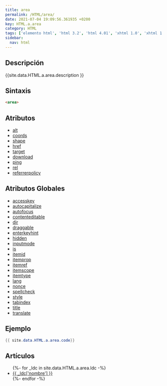 ```yaml
---
title: area
permalink: /HTML/area/
date: 2021-07-04 19:09:56.361935 +0200
key: HTML.a.area
category: HTML
tags: ['elemento html', 'html 3.2', 'html 4.01', 'xhtml 1.0', 'xhtml 1.1', 'html 5', 'html 5.1', 'html 5.2']
sidebar: 
  nav: html
---
```


## Descripción
{{site.data.HTML.a.area.description }}

## Sintaxis
~~~html
<area>
~~~

## Atributos
* [alt](/HTML/area/alt/)
* [coords](/HTML/area/coords/)
* [shape](/HTML/area/shape/)
* [href](/HTML/area/href/)
* [target](/HTML/area/target/)
* [download](/HTML/area/download/)
* [ping](/HTML/area/ping/)
* [rel](/HTML/area/rel/)
* [referrerpolicy](/HTML/area/referrerpolicy/)

## Atributos Globales
* [accesskey](/HTML/accesskey/)
* [autocapitalize](/HTML/autocapitalize/)
* [autofocus](/HTML/autofocus/)
* [contenteditable](/HTML/contenteditable/)
* [dir](/HTML/dir/)
* [draggable](/HTML/draggable/)
* [enterkeyhint](/HTML/enterkeyhint/)
* [hidden](/HTML/hidden/)
* [inputmode](/HTML/inputmode/)
* [is](/HTML/is/)
* [itemid](/HTML/itemid/)
* [itemprop](/HTML/itemprop/)
* [itemref](/HTML/itemref/)
* [itemscope](/HTML/itemscope/)
* [itemtype](/HTML/itemtype/)
* [lang](/HTML/lang/)
* [nonce](/HTML/nonce/)
* [spellcheck](/HTML/spellcheck/)
* [style](/HTML/style/)
* [tabindex](/HTML/tabindex/)
* [title](/HTML/title/)
* [translate](/HTML/translate/)

## Ejemplo
~~~java
{{ site.data.HTML.a.area.code}}
~~~

## Artículos
<ul>
{%- for _ldc in site.data.HTML.a.area.ldc -%}
   <li>
       <a href="{{_ldc['url'] }}">{{ _ldc['nombre'] }}</a>
   </li>
{%- endfor -%}
</ul>

